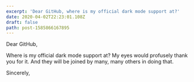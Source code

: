 ```yaml
---
excerpt: 'Dear GitHub, where is my official dark mode support at?'
date: 2020-04-02T22:23:01.108Z
draft: false
path: post-1585866167895
---
```

Dear GitHub,

Where is my official dark mode support at? My eyes would profusely thank you for it. And they will be joined by many, many others in doing that.

Sincerely,
